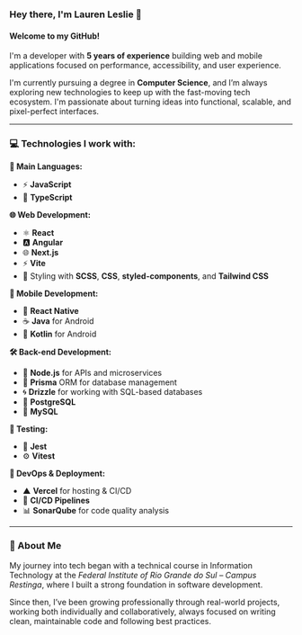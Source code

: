 ### Hey there, I'm Lauren Leslie 👋

#### Welcome to my GitHub!

I'm a developer with **5 years of experience** building web and mobile applications focused on performance, accessibility, and user experience.

I'm currently pursuing a degree in **Computer Science**, and I’m always exploring new technologies to keep up with the fast-moving tech ecosystem. I'm passionate about turning ideas into functional, scalable, and pixel-perfect interfaces.

---

### 💻 Technologies I work with:

**🧠 Main Languages:**  
- ⚡ **JavaScript**  
- 🔷 **TypeScript**

**🌐 Web Development:**  
- ⚛️ **React**  
- 🅰️ **Angular**  
- 🌐 **Next.js**  
- ⚡ **Vite**  
- 🎨 Styling with **SCSS**, **CSS**, **styled-components**, and **Tailwind CSS**

**📱 Mobile Development:**  
- 📲 **React Native**  
- ☕ **Java** for Android  
- 🤖 **Kotlin** for Android

**🛠️ Back-end Development:**  
- 🌿 **Node.js** for APIs and microservices  
- 🔑 **Prisma** ORM for database management  
- 🌀 **Drizzle** for working with SQL-based databases  
- 🐘 **PostgreSQL**  
- 🐬 **MySQL**

**🧪 Testing:**  
- 🧪 **Jest**  
- ⚙️ **Vitest**

**🚀 DevOps & Deployment:**  
- ▲ **Vercel** for hosting & CI/CD  
- 🔁 **CI/CD Pipelines**  
- 📊 **SonarQube** for code quality analysis

---

### 🚀 About Me

My journey into tech began with a technical course in Information Technology at the *Federal Institute of Rio Grande do Sul – Campus Restinga*, where I built a strong foundation in software development.

Since then, I’ve been growing professionally through real-world projects, working both individually and collaboratively, always focused on writing clean, maintainable code and following best practices.
